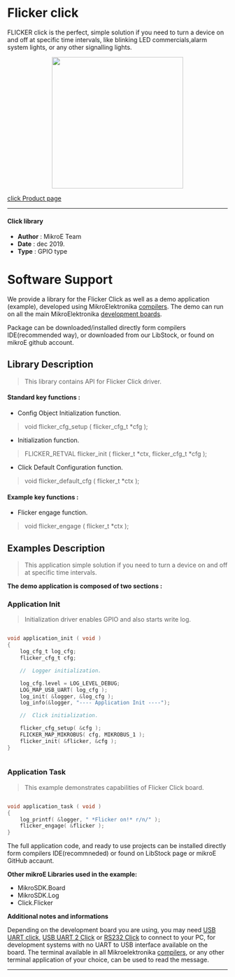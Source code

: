 
# Flicker click

FLICKER click is the perfect, simple solution if you need to turn a device on and off at specific time intervals, like blinking LED commercials,alarm system lights, or any other signalling lights.

<p align="center">
  <img src="https://download.mikroe.com/images/click_for_ide/flicker_click.png" height=300px>
</p>

[click Product page](<https://www.mikroe.com/flicker-click>)

---


#### Click library 

- **Author**        : MikroE Team
- **Date**          : dec 2019.
- **Type**          : GPIO type


# Software Support

We provide a library for the Flicker Click 
as well as a demo application (example), developed using MikroElektronika 
[compilers](https://shop.mikroe.com/compilers). 
The demo can run on all the main MikroElektronika [development boards](https://shop.mikroe.com/development-boards).

Package can be downloaded/installed directly form compilers IDE(recommended way), or downloaded from our LibStock, or found on mikroE github account. 

## Library Description

> This library contains API for Flicker Click driver.

#### Standard key functions :

- Config Object Initialization function.
> void flicker_cfg_setup ( flicker_cfg_t *cfg ); 
 
- Initialization function.
> FLICKER_RETVAL flicker_init ( flicker_t *ctx, flicker_cfg_t *cfg );

- Click Default Configuration function.
> void flicker_default_cfg ( flicker_t *ctx );


#### Example key functions :

- Flicker engage function.
> void flicker_engage ( flicker_t *ctx );

## Examples Description

> This application simple solution if you need to turn a device on and off at specific time intervals. 

**The demo application is composed of two sections :**

### Application Init 

> Initialization driver enables GPIO and also starts write log.

```c

void application_init ( void )
{
    log_cfg_t log_cfg;
    flicker_cfg_t cfg;

    //  Logger initialization.

    log_cfg.level = LOG_LEVEL_DEBUG;
    LOG_MAP_USB_UART( log_cfg );
    log_init( &logger, &log_cfg );
    log_info(&logger, "---- Application Init ----");

    //  Click initialization.

    flicker_cfg_setup( &cfg );
    FLICKER_MAP_MIKROBUS( cfg, MIKROBUS_1 );
    flicker_init( &flicker, &cfg );
}
  
```

### Application Task

> This example demonstrates capabilities of Flicker Click board.

```c

void application_task ( void )
{
    log_printf( &logger, " *Flicker on!* r/n/" );
    flicker_engage( &flicker );
}  

```

The full application code, and ready to use projects can be  installed directly form compilers IDE(recommneded) or found on LibStock page or mikroE GitHub accaunt.

**Other mikroE Libraries used in the example:** 

- MikroSDK.Board
- MikroSDK.Log
- Click.Flicker

**Additional notes and informations**

Depending on the development board you are using, you may need 
[USB UART click](https://shop.mikroe.com/usb-uart-click), 
[USB UART 2 Click](https://shop.mikroe.com/usb-uart-2-click) or 
[RS232 Click](https://shop.mikroe.com/rs232-click) to connect to your PC, for 
development systems with no UART to USB interface available on the board. The 
terminal available in all Mikroelektronika 
[compilers](https://shop.mikroe.com/compilers), or any other terminal application 
of your choice, can be used to read the message.



---
